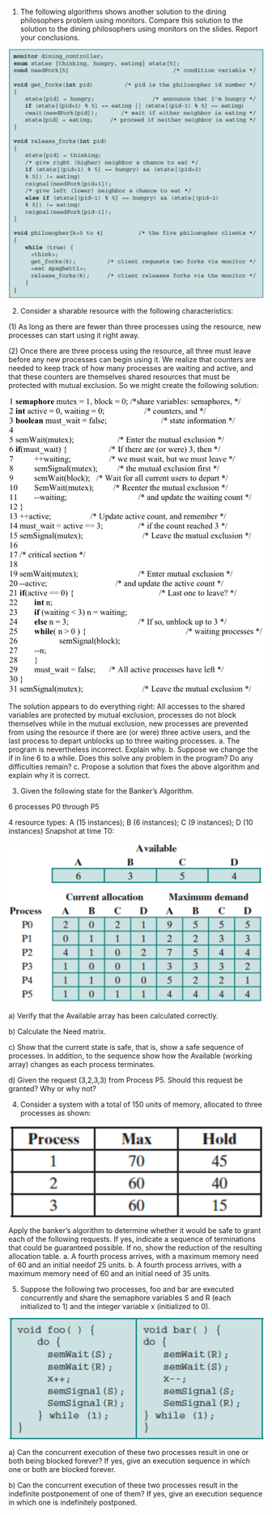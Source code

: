 1. The following algorithms shows another solution to the dining philosophers
problem using monitors. Compare this solution to the solution to the dining
philosophers using monitors on the slides. Report your conclusions.

![question-1](images/question-1.png)

2. Consider a sharable resource with the following characteristics:

(1) As long as there are fewer than three processes using the resource, new processes can start
using it right away.

(2) Once there are three process using the resource, all three must leave before any new
processes can begin using it. We realize that counters are needed to keep track of how many
processes are waiting and active, and that these counters are themselves shared resources that
must be protected with mutual exclusion. So we might create the following solution:

![question-2](images/question-2.png)

The solution appears to do everything right: All accesses to the shared variables are protected
by mutual exclusion, processes do not block themselves while in the mutual exclusion,
new processes are prevented from using the resource if there are (or were) three active users,
and the last process to depart unblocks up to three waiting processes.
a. The program is nevertheless incorrect. Explain why.
b. Suppose we change the if in line 6 to a while. Does this solve any problem in the
program? Do any difficulties remain?
c. Propose a solution that fixes the above algorithm and explain why it is correct.

3. Given the following state for the Banker’s Algorithm.

6 processes P0 through P5

4 resource types: A (15 instances); B (6 instances); C (9 instances); D (10 instances)
Snapshot at time T0:

![question-3](images/question-3.png)

a) Verify that the Available array has been calculated correctly.

b) Calculate the Need matrix.

c) Show that the current state is safe, that is, show a safe sequence of processes. In
addition, to the sequence show how the Available (working array) changes as each
process terminates.

d) Given the request (3,2,3,3) from Process P5. Should this request be granted? Why
or why not?

4. Consider a system with a total of 150 units of memory, allocated to three processes as shown:

![question-4](images/question-4.png)

Apply the banker’s algorithm to determine whether it would be safe to grant each of the
following requests. If yes, indicate a sequence of terminations that could be guaranteed possible.
If no, show the reduction of the resulting allocation table.
a. A fourth process arrives, with a maximum memory need of 60 and an initial needof 25 units.
b. A fourth process arrives, with a maximum memory need of 60 and an initial need of 35 units.

5. Suppose the following two processes, foo and bar are executed concurrently and share the
semaphore variables S and R (each initialized to 1) and the integer variable x (initialized to 0).

![question-5](images/question-5.png)

a) Can the concurrent execution of these two processes result in one or both being blocked
forever? If yes, give an execution sequence in which one or both are blocked forever.

b) Can the concurrent execution of these two processes result in the indefinite postponement of
one of them? If yes, give an execution sequence in which one is indefinitely postponed.
